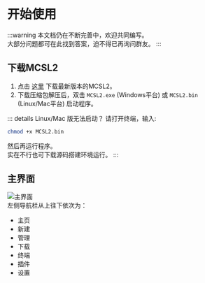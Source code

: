 # 开始使用

:::warning
本文档仍在不断完善中，欢迎共同编写。  
大部分问题都可在此找到答案，迫不得已再询问群友。
:::

## 下载MCSL2  

1. 点击 [这里](/download) 下载最新版本的MCSL2。
2. 下载压缩包解压后，双击 `MCSL2.exe` (Windows平台) 或 `MCSL2.bin` (Linux/Mac平台) 启动程序。

::: details Linux/Mac 版无法启动？
请打开终端，输入:

```bash
chmod +x MCSL2.bin
```

然后再运行程序。  
实在不行也可下载源码搭建环境运行。
:::

## 主界面

![主界面](https://img.fastmirror.net/s/2023/12/08/6573336121689.png)  
左侧导航栏从上往下依次为：  

- 主页
- 新建
- 管理
- 下载
- 终端
- 插件
- 设置
